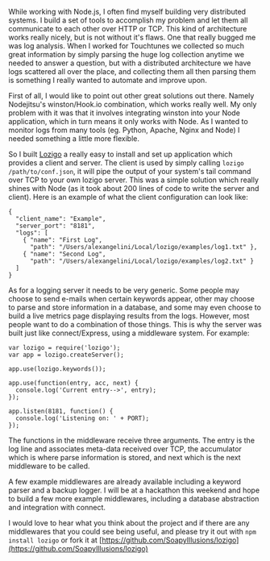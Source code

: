 While working with Node.js, I often find myself building very distributed systems. I build a set of tools to accomplish my problem and let them all communicate to each other over HTTP or TCP. This kind of architecture works really nicely, but is not without it's flaws. One that really bugged me was log analysis. When I worked for Touchtunes we collected so much great information by simply parsing the huge log collection anytime we needed to answer a question, but with a distributed architecture we have logs scattered all over the place, and collecting them all then parsing them is something I really wanted to automate and improve upon.

First of all, I would like to point out other great solutions out there. Namely Nodejitsu's winston/Hook.io combination, which works really well. My only problem with it was that it involves integrating winston into your Node application, which in turn means it only works with Node. As I wanted to monitor logs from many tools (eg. Python, Apache, Nginx and Node) I needed something a little more flexible.

So I built [Lozigo](https://github.com/SoapyIllusions/lozigo) a really easy to install and set up application which provides a client and server. The client is used by simply calling `lozigo /path/to/conf.json`, it will pipe the output of your system's tail command over TCP to your own lozigo server. This was a simple solution which really shines with Node (as it took about 200 lines of code to write the server and client). Here is an example of what the client configuration can look like:

    {
      "client_name": "Example",
      "server_port": "8181",
      "logs": [
        { "name": "First Log",
          "path": "/Users/alexangelini/Local/lozigo/examples/log1.txt" },
        { "name": "Second Log",
          "path": "/Users/alexangelini/Local/lozigo/examples/log2.txt" }
      ]
    }

As for a logging server it needs to be very generic. Some people may choose to send e-mails when certain keywords appear, other may choose to parse and store information in a database, and some may even choose to build a live metrics page displaying results from the logs. However, most people want to do a combination of those things. This is why the server was built just like connect/Express, using a middleware system. For example:

    var lozigo = require('lozigo');
    var app = lozigo.createServer();

    app.use(lozigo.keywords());

    app.use(function(entry, acc, next) {
      console.log('Current entry-->', entry);
    });

    app.listen(8181, function() {
      console.log('Listening on: ' + PORT);
    });

The functions in the middleware receive three arguments. The entry is the log line and associates meta-data received over TCP, the accumulator which is where parse information is stored, and next which is the next middleware to be called.

A few example middlewares are already available including a keyword parser and a backup logger. I will be at a hackathon this weekend and hope to build a few more example middlewares, including a database abstraction and integration with connect.

I would love to hear what you think about the project and if there are any middlewares that you could see being useful, and please try it out with `npm install lozigo` or fork it at [https://github.com/SoapyIllusions/lozigo](https://github.com/SoapyIllusions/lozigo)